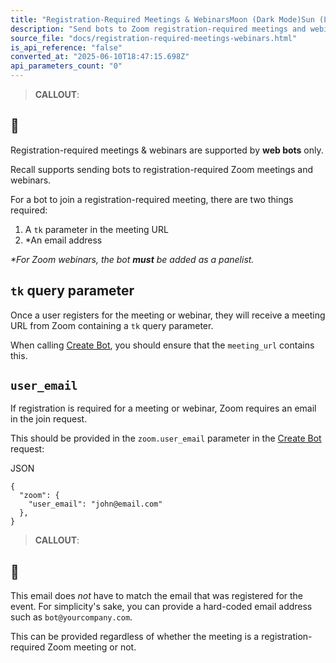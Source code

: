 ```yaml
---
title: "Registration-Required Meetings & WebinarsMoon (Dark Mode)Sun (Light Mode)"
description: "Send bots to Zoom registration-required meetings and webinars."
source_file: "docs/registration-required-meetings-webinars.html"
is_api_reference: "false"
converted_at: "2025-06-10T18:47:15.698Z"
api_parameters_count: "0"
---
```

> **CALLOUT**:

## 📘

Registration-required meetings & webinars are supported by **web bots** only.

Recall supports sending bots to registration-required Zoom meetings and webinars.

For a bot to join a registration-required meeting, there are two things required:

1.  A `tk` parameter in the meeting URL
2.  \*An email address

*\*For Zoom webinars, the bot **must** be added as a panelist.*

## `tk` query parameter

[](#tk-query-parameter)

Once a user registers for the meeting or webinar, they will receive a meeting URL from Zoom containing a `tk` query parameter.

When calling [Create Bot](/reference/bot_create.md), you should ensure that the `meeting_url` contains this.

## `user_email`

[](#user_email)

If registration is required for a meeting or webinar, Zoom requires an email in the join request.

This should be provided in the `zoom.user_email` parameter in the [Create Bot](/reference/bot_create.md) request:

JSON

```
{
  "zoom": {
    "user_email": "john@email.com"
  },
}

```

> **CALLOUT**:

## 📘

This email does *not* have to match the email that was registered for the event. For simplicity's sake, you can provide a hard-coded email address such as `bot@yourcompany.com`.

This can be provided regardless of whether the meeting is a registration-required Zoom meeting or not.
